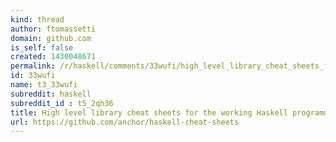 ```yaml
---
kind: thread
author: ftomassetti
domain: github.com
is_self: false
created: 1430048671
permalink: /r/haskell/comments/33wufi/high_level_library_cheat_sheets_for_the_working/
id: 33wufi
name: t3_33wufi
subreddit: haskell
subreddit_id : t5_2qh36
title: High level library cheat sheets for the working Haskell programmer (useful to refresh my memory :D)
url: https://github.com/anchor/haskell-cheat-sheets
---
```



